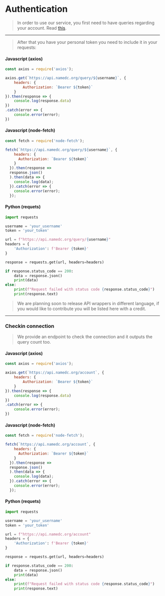 # Authentication

> In order to use our service, you first need to have queries regarding your account. Read [this](./api/info.md).


---

> After that you have your personal token you need to include it in your requests:

<!-- tabs:start -->

#### **Javascript (axios)**

```javascript
const axios = require('axios');

axios.get(`https://api.namedc.org/query/${username}`, {
    headers: {
        Authorization: `Bearer ${token}`
    }
}).then(response => {
    console.log(response.data)
})
.catch(error => {
    console.error(error);
})


```

#### **Javascript (node-fetch)**

```javascript
const fetch = require('node-fetch');

fetch(`https://api.namedc.org/query/${username}`, {
    headers: {
      Authorization: `Bearer ${token}`
    }
  }).then(response => 
  response.json()
  ).then(data => {
    console.log(data);
  }).catch(error => {
    console.error(error);
  });
```

#### **Python (requets)**

```python
import requests

username = 'your_username'
token = 'your_token'

url = f"https://api.namedc.org/query/{username}"
headers = {
    'Authorization': f'Bearer {token}'
}

response = requests.get(url, headers=headers)

if response.status_code == 200:
    data = response.json()
    print(data)
else:
    print(f"Request failed with status code {response.status_code}")
    print(response.text)
```

<!-- tabs:end -->

> We are planning soon to release API wrappers in different language, if you would like to contribute you will be listed here with a credit.

---

### Checkin connection

> We provide an endpoint to check the connection and it outputs the query count too.

<!-- tabs:start -->

#### **Javascript (axios)**

```javascript
const axios = require('axios');

axios.get(`https://api.namedc.org/account`, {
    headers: {
        Authorization: `Bearer ${token}`
    }
}).then(response => {
    console.log(response.data)
})
.catch(error => {
    console.error(error);
})


```

#### **Javascript (node-fetch)**

```javascript
const fetch = require('node-fetch');

fetch(`https://api.namedc.org/account`, {
    headers: {
      Authorization: `Bearer ${token}`
    }
  }).then(response => 
  response.json()
  ).then(data => {
    console.log(data);
  }).catch(error => {
    console.error(error);
  });
```

#### **Python (requets)**

```python
import requests

username = 'your_username'
token = 'your_token'

url = f"https://api.namedc.org/account"
headers = {
    'Authorization': f'Bearer {token}'
}

response = requests.get(url, headers=headers)

if response.status_code == 200:
    data = response.json()
    print(data)
else:
    print(f"Request failed with status code {response.status_code}")
    print(response.text)
```

<!-- tabs:end -->